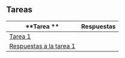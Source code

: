 ## Tareas

| **Tarea ** | **Respuestas** |
|---|---|
| [Tarea 1](https://rojasirvin.github.io/EPS2020/tareas/tarea1.html)
 | [Respuestas a la tarea 1](https://rojasirvin.github.io/EPS2020/tareas/tarea1_respuestas.html)  |